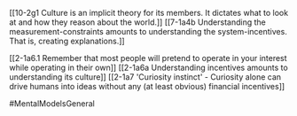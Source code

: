[[10-2g1 Culture is an implicit theory for its members. It dictates what to look at and how they reason about the world.]]
[[7-1a4b Understanding the measurement-constraints amounts to understanding the system-incentives. That is, creating explanations.]]

[[2-1a6.1 Remember that most people will pretend to operate in your interest while operating in their own]]
[[2-1a6a Understanding incentives amounts to understanding its culture]]
[[2-1a7 'Curiosity instinct' - Curiosity alone can drive humans into ideas without any (at least obvious) financial incentives]]

#MentalModelsGeneral